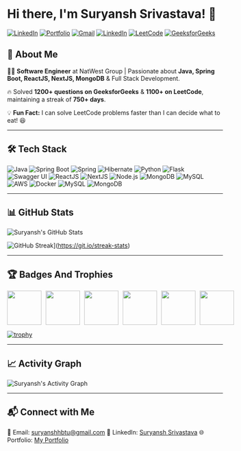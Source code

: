 # Hi there, I'm Suryansh Srivastava! 👋

[![LinkedIn](https://img.shields.io/badge/LinkedIn-Suryansh-blue?style=flat&logo=linkedin)](https://www.linkedin.com/in/suryansh-srivastava-hbtu/) 
[![Portfolio](https://img.shields.io/badge/Portfolio-Suryansh-green?style=flat&logo=web)](https://portfolio-next-js-rust.vercel.app/)
[![Gmail](https://img.shields.io/badge/Email-suryanshhbtu@gmail.com-red?style=flat&logo=gmail)](mailto:suryanshhbtu@gmail.com)
[![LinkedIn](https://img.shields.io/badge/LinkedIn-0077B5?style=for-the-badge&logo=linkedin&logoColor=white)](https://www.linkedin.com/in/suryanshhbtu/)
[![LeetCode](https://img.shields.io/badge/LeetCode-FFA116?style=for-the-badge&logo=leetcode&logoColor=black)](https://leetcode.com/u/suryanshhbtu)
[![GeeksforGeeks](https://img.shields.io/badge/GeeksforGeeks-308D46?style=for-the-badge&logo=GeeksforGeeks&logoColor=white)](https://www.geeksforgeeks.org/user/suryanshhbtu/)

## 🚀 About Me
👨‍💻 **Software Engineer** at NatWest Group | Passionate about **Java, Spring Boot, ReactJS, NextJS, MongoDB** & Full Stack Development.

🔥 Solved **1200+ questions on GeeksforGeeks** & **1100+ on LeetCode**, maintaining a streak of **750+ days**. 

💡 **Fun Fact:** I can solve LeetCode problems faster than I can decide what to eat! 😆

---

## 🛠 Tech Stack

![Java](https://img.shields.io/badge/Java-ED8B00?style=for-the-badge&logo=openjdk&logoColor=white)
![Spring Boot](https://img.shields.io/badge/Spring%20Boot-6DB33F?style=for-the-badge&logo=spring&logoColor=white)
![Spring](https://img.shields.io/badge/Spring-6DB33F?style=for-the-badge&logo=spring&logoColor=white)
![Hibernate](https://img.shields.io/badge/Hibernate-59666C?style=for-the-badge&logo=hibernate&logoColor=white)
![Python](https://img.shields.io/badge/Python-3776AB?style=for-the-badge&logo=python&logoColor=white)
![Flask](https://img.shields.io/badge/Flask-000000?style=for-the-badge&logo=flask&logoColor=white)
![Swagger UI](https://img.shields.io/badge/Swagger_UI-85EA2D?style=for-the-badge&logo=swagger&logoColor=black)
![ReactJS](https://img.shields.io/badge/ReactJS-61DAFB?style=for-the-badge&logo=react&logoColor=black)
![NextJS](https://img.shields.io/badge/Next.js-000000?style=for-the-badge&logo=nextdotjs&logoColor=white)
![Node.js](https://img.shields.io/badge/Node.js-43853D?style=for-the-badge&logo=node.js&logoColor=white)
![MongoDB](https://img.shields.io/badge/MongoDB-47A248?style=for-the-badge&logo=mongodb&logoColor=white)
![MySQL](https://img.shields.io/badge/MySQL-4479A1?style=for-the-badge&logo=mysql&logoColor=white)
![AWS](https://img.shields.io/badge/AWS-FF9900?style=for-the-badge&logo=amazonaws&logoColor=white)
![Docker](https://img.shields.io/badge/Docker-2496ED?style=for-the-badge&logo=docker&logoColor=white)
![MySQL](https://img.shields.io/badge/MySQL-4479A1?style=for-the-badge&logo=mysql&logoColor=white)
![MongoDB](https://img.shields.io/badge/MongoDB-47A248?style=for-the-badge&logo=mongodb&logoColor=white)


---

## 📊 GitHub Stats

![Suryansh's GitHub Stats](https://github-readme-stats.vercel.app/api?username=suryanshhbtu&show_icons=true&theme=react)

![GitHub Streak](https://streak-stats.demolab.com/?user=suryanshhbtu&theme=react)](https://git.io/streak-stats)

---

## 🏆 Badges And Trophies
<div style="display: flex; gap: 10px;">
  <img src="https://assets.leetcode.com/static_assets/marketing/lg1k.png" width="80">
  <img src="https://assets.leetcode.com/static_assets/marketing/lg500.png" width="80">
  <img src="https://assets.leetcode.com/static_assets/marketing/lg365.png" width="80">
  <img src="https://assets.leetcode.com/static_assets/marketing/2024-lg.png" width="80">
  <img src="https://assets.leetcode.com/static_assets/marketing/lg2023.png" width="80">
  <img src="https://leetcode.com/static/images/badges/2022/lg/2022-annual.png" width="80">  
</div>

[![trophy](https://github-profile-trophy.vercel.app/?username=suryanshhbtu&column=3&margin-w=15&margin-h=15)](https://github.com/ryo-ma/github-profile-trophy)

---

## 📈 Activity Graph
![Suryansh's Activity Graph](https://github-readme-activity-graph.vercel.app/graph?username=suryanshhbtu&theme=github)


---

## 📬 Connect with Me
📩 Email: [suryanshhbtu@gmail.com](mailto:suryanshhbtu@gmail.com)
📌 LinkedIn: [Suryansh Srivastava](https://www.linkedin.com/in/suryansh-srivastava-hbtu/)
🌐 Portfolio: [My Portfolio](https://portfolio-next-js-rust.vercel.app/)
